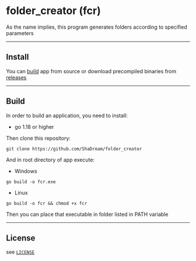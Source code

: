 # folder_creator (fcr)
As the name implies, this program generates folders according to specified parameters

---

## Install

You can [build](#Build) app from source or download precompiled binaries from [releases](https://github.com/ShaDream/folder_creator/releases)

---

## Build

In order to build an application, you need to install:
 - go 1.18 or higher

Then clone this repository:

`git clone https://github.com/ShaDream/folder_creator`

And in root directory of app execute:

 - Windows

`go build -o fcr.exe`

- Linux

`go build -o fcr && chmod +x fcr`

Then you can place that executable in folder listed in PATH variable

---

## License

see [`LICENSE`](https://github.com/ShaDream/folder_creator/blob/main/LICENSE)
